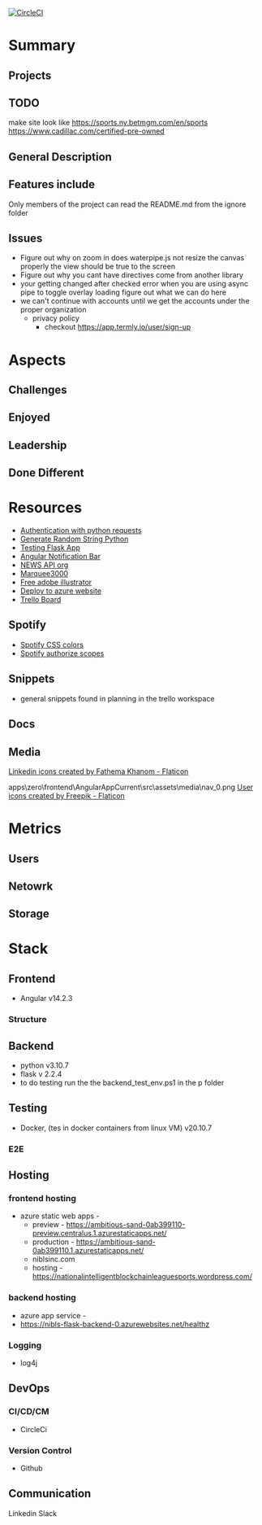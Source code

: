 [![CircleCI](https://dl.circleci.com/status-badge/img/gh/NIBLS-Coin-Project/nibls_coin_application/tree/master.svg?style=svg)](https://dl.circleci.com/status-badge/redirect/gh/NIBLS-Coin-Project/nibls_coin_application/tree/master)

# Summary

## Projects

## TODO

make site look like https://sports.ny.betmgm.com/en/sports
https://www.cadillac.com/certified-pre-owned

## General Description

## Features include 
Only members of the project can read the README.md from the ignore folder

## Issues
* Figure out why on zoom in does waterpipe.js not resize the canvas properly the view should be true to the screen
* Figure out why you cant have directives come from another library
* your getting changed after checked error when you are using async pipe to toggle overlay loading figure out what we can do here
* we can't continue with accounts until we get the accounts under the proper organization
  * privacy policy
    * checkout https://app.termly.io/user/sign-up

# Aspects

## Challenges

## Enjoyed

## Leadership

## Done Different


# Resources
* [Authentication with python requests](https://www.geeksforgeeks.org/authentication-using-python-requests/)
* [Generate Random String Python](https://flexiple.com/python/generate-random-string-python/)
* [Testing Flask App](https://github.com/markdouthwaite/minimal-flask-api/blob/main/tests/test_api.py)
* [Angular Notification Bar](https://stackblitz.com/edit/angular-notification-bar?file=src%2Fapp%2Fnotification-bar%2Fnotification-bar.service.ts)
* [NEWS API org](https://newsapi.org/)
* [Marquee3000](https://openbase.com/js/marquee3000)
* [Free adobe illustrator](designstripe.com)
* [Deploy to azure website](https://dev.to/azure/get-started-with-the-new-azure-static-web-apps-cli-mm3)
* [Trello Board](https://trello.com/b/6wouCkwX/nibls-website)

## Spotify
* [Spotify CSS colors](https://usbrandcolors.com/spotify-colors/)
* [Spotify authorize scopes](https://developer.spotify.com/documentation/general/guides/authorization/scopes/)



## Snippets
* general snippets found in planning in the trello workspace

## Docs

## Media 

<a href="https://www.flaticon.com/free-icons/linkedin" title="linkedin icons">Linkedin icons created by Fathema Khanom - Flaticon</a>

<!-- bunch of links -->
apps\zero\frontend\AngularAppCurrent\src\assets\media\nav_0.png
<a href="https://www.flaticon.com/free-icons/user" title="user icons">User icons created by Freepik - Flaticon</a>


# Metrics

## Users

## Netowrk

## Storage


# Stack 

## Frontend
* Angular v14.2.3

### Structure


## Backend
* python v3.10.7
* flask v 2.2.4
* to do testing run the  the backend_test_env.ps1 in the p folder
 


## Testing
* Docker, (tes in docker containers from linux VM) v20.10.7

### E2E



## Hosting

### frontend hosting
* azure static web apps -  
  * preview - https://ambitious-sand-0ab399110-preview.centralus.1.azurestaticapps.net/
  * production - https://ambitious-sand-0ab399110.1.azurestaticapps.net/ 
  * niblsinc.com
  * hosting - https://nationalintelligentblockchainleaguesports.wordpress.com/

### backend hosting
* azure app service - 
* https://nibls-flask-backend-0.azurewebsites.net/healthz


### Logging
* log4j

## DevOps

### CI/CD/CM
* CircleCi

### Version Control
* Github

## Communication
Linkedin
Slack




